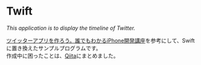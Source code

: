 # Twift
_This application is to display the timeline of Twitter._

[ツイッターアプリを作ろう。誰でもわかるiPhone開発講座](http://www.appbank.net/2012/06/30/iphone-news/434166.php)を参考にして、Swiftに置き換えたサンプルプログラムです。  
作成中に困ったことは、[Qiita](http://qiita.com/135yshr/items/54a999b334f50f1709d5)にまとめました。
